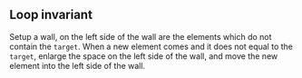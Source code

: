 ## Loop invariant

Setup a wall, on the left side of the wall are the elements which do not contain the `target`.
When a new element comes and it does not equal to the `target`, enlarge the space on the left side of the wall, and move the new element into the left side of the wall.

